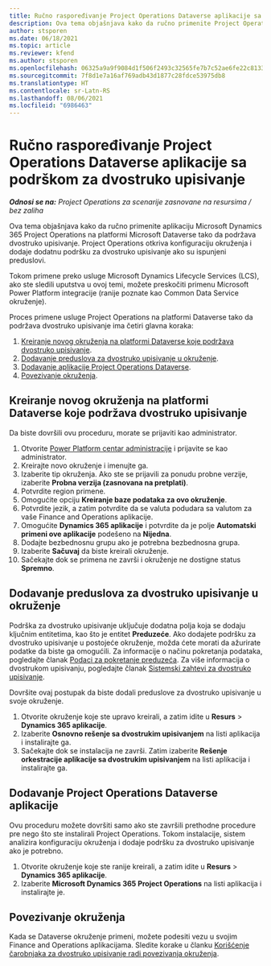```yaml
---
title: Ručno raspoređivanje Project Operations Dataverse aplikacije sa podrškom za dvostruko upisivanje
description: Ova tema objašnjava kako da ručno primenite Project Operations Dataverse aplikaciju tako da podržava dvostruko upisivanje.
author: stsporen
ms.date: 06/18/2021
ms.topic: article
ms.reviewer: kfend
ms.author: stsporen
ms.openlocfilehash: 06325a9a9f9084d1f506f2493c32565fe7b7c52ae6fe22c81339b9c1d632e688
ms.sourcegitcommit: 7f8d1e7a16af769adb43d1877c28fdce53975db8
ms.translationtype: HT
ms.contentlocale: sr-Latn-RS
ms.lasthandoff: 08/06/2021
ms.locfileid: "6986463"
---
```

# <a name="manually-deploy-the-project-operations-dataverse-app-with-dual-write-support"></a>Ručno raspoređivanje Project Operations Dataverse aplikacije sa podrškom za dvostruko upisivanje

_**Odnosi se na:** Project Operations za scenarije zasnovane na resursima / bez zaliha_

Ova tema objašnjava kako da ručno primenite aplikaciju Microsoft Dynamics 365 Project Operations na platformi Microsoft Dataverse tako da podržava dvostruko upisivanje. Project Operations otkriva konfiguraciju okruženja i dodaje dodatnu podršku za dvostruko upisivanje ako su ispunjeni preduslovi.

Tokom primene preko usluge Microsoft Dynamics Lifecycle Services (LCS), ako ste sledili uputstva u ovoj temi, možete preskočiti primenu Microsoft Power Platform integracije (ranije poznate kao Common Data Service okruženje).

Proces primene usluge Project Operations na platformi Dataverse tako da podržava dvostruko upisivanje ima četiri glavna koraka:

1. [Kreiranje novog okruženja na platformi Dataverse koje podržava dvostruko upisivanje](#create).
2. [Dodavanje preduslova za dvostruko upisivanje u okruženje](#prerequisites).
3. [Dodavanje aplikacije Project Operations Dataverse](#dataverse).
4. [Povezivanje okruženja](#link).

## <a name="create-a-new-environment-in-dataverse-that-supports-dual-write"></a><a name="create"></a>Kreiranje novog okruženja na platformi Dataverse koje podržava dvostruko upisivanje

Da biste dovršili ovu proceduru, morate se prijaviti kao administrator.

1. Otvorite [Power Platform centar administracije](https://admin.powerplatform.com) i prijavite se kao administrator.
2. Kreirajte novo okruženje i imenujte ga.
3. Izaberite tip okruženja. Ako ste se prijavili za ponudu probne verzije, izaberite **Probna verzija (zasnovana na pretplati)**.
4. Potvrdite region primene.
5. Omogućite opciju **Kreiranje baze podataka za ovo okruženje**. 
6. Potvrdite jezik, a zatim potvrdite da se valuta podudara sa valutom za vaše Finance and Operations aplikacije.
7. Omogućite **Dynamics 365 aplikacije** i potvrdite da je polje **Automatski primeni ove aplikacije** podešeno na **Nijedna**.
8. Dodajte bezbednosnu grupu ako je potrebna bezbednosna grupa.
9. Izaberite **Sačuvaj** da biste kreirali okruženje.
10. Sačekajte dok se primena ne završi i okruženje ne dostigne status **Spremno**.

## <a name="add-dual-write-prerequisites-to-the-environment"></a><a name="prerequisites"></a>Dodavanje preduslova za dvostruko upisivanje u okruženje

Podrška za dvostruko upisivanje uključuje dodatna polja koja se dodaju ključnim entitetima, kao što je entitet **Preduzeće**. Ako dodajete podršku za dvostruko upisivanje u postojeće okruženje, možda ćete morati da ažurirate podatke da biste ga omogućili. Za informacije o načinu pokretanja podataka, pogledajte članak [Podaci za pokretanje preduzeća](/dynamics365/fin-ops-core/dev-itpro/data-entities/dual-write/bootstrap-company-data). Za više informacija o dvostrukom upisivanju, pogledajte članak [Sistemski zahtevi za dvostruko upisivanje](/dynamics365/fin-ops-core/dev-itpro/data-entities/dual-write/dual-write-system-req).

Dovršite ovaj postupak da biste dodali preduslove za dvostruko upisivanje u svoje okruženje.

1. Otvorite okruženje koje ste upravo kreirali, a zatim idite u **Resurs** \> **Dynamics 365 aplikacije**.
2. Izaberite **Osnovno rešenje sa dvostrukim upisivanjem** na listi aplikacija i instalirajte ga.
3. Sačekajte dok se instalacija ne završi. Zatim izaberite **Rešenje orkestracije aplikacije sa dvostrukim upisivanjem** na listi aplikacija i instalirajte ga.

## <a name="add-the-project-operations-dataverse-app"></a><a name="dataverse"></a>Dodavanje Project Operations Dataverse aplikacije

Ovu proceduru možete dovršiti samo ako ste završili prethodne procedure pre nego što ste instalirali Project Operations. Tokom instalacije, sistem analizira konfiguraciju okruženja i dodaje podršku za dvostruko upisivanje ako je potrebno.

1. Otvorite okruženje koje ste ranije kreirali, a zatim idite u **Resurs** \> **Dynamics 365 aplikacije**.
2. Izaberite **Microsoft Dynamics 365 Project Operations** na listi aplikacija i instalirajte je.

## <a name="link-your-environments"></a><a name="link"></a>Povezivanje okruženja

Kada se Dataverse okruženje primeni, možete podesiti vezu u svojim Finance and Operations aplikacijama. Sledite korake u članku [Korišćenje čarobnjaka za dvostruko upisivanje radi povezivanja okruženja](/dynamics365/fin-ops-core/dev-itpro/data-entities/dual-write/link-your-environment).
